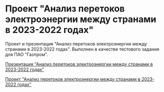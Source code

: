 # Проект "Анализ перетоков электроэнергии между странами в 2023-2022 годах"


Проект и презентация "Анализ перетоков электроэнергии между странами в 2023-2022 годах". Выполнен в качестве тестового задания для ПАО "Газпром".


[Презентация "Анализ перетоков электроэнергии между странами в 2023-2022 годах"](https://github.com/aegorovspb/energy/tree/main/energy_png)

[Проект "Анализ перетоков электроэнергии между странами в 2023-2022 годах"](https://github.com/aegorovspb/energy/blob/main/energy_flow.ipynb)

